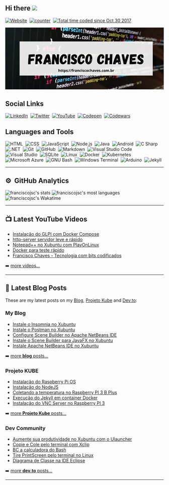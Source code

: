 ## Hi there <a href="https://franciscochaves.com.br"><img src="https://media.giphy.com/media/hvRJCLFzcasrR4ia7z/giphy.gif" width="25px"></a>

[![Website](https://img.shields.io/website?label=franciscochaves.com.br&style=for-the-badge&url=https://franciscochaves.com.br)][website]&nbsp;
[![counter](https://enlwssp2aca3wsc.m.pipedream.net)][github]&nbsp;
<a href="https://wakatime.com/@f1b15b8c-b250-433a-ad23-cc5e05cc371b">
  <img width="260px" src="https://wakatime.com/badge/user/f1b15b8c-b250-433a-ad23-cc5e05cc371b.svg" alt="Total time coded since Oct 30 2017" />
</a>

[![Francisco Chaves][image-franciscochaves]][website]

## Social Links

[![LinkedIn](https://img.shields.io/badge/-LinkedIn-05122A?style=for-the-badge&logo=linkedIn&logoColor=0A66C2)][linkedin]&nbsp;
[![Twitter](https://img.shields.io/badge/-Twitter-05122A?style=for-the-badge&logo=twitter)][twitter]&nbsp;
[![YouTube](https://img.shields.io/badge/-YouTube-05122A?style=for-the-badge&logo=youTube&logoColor=FF0000)][youTube]&nbsp;
[![Codepen](https://img.shields.io/badge/-Codepen-05122A?style=for-the-badge&logo=codepen)][codepen]&nbsp;
[![Codewars](https://img.shields.io/badge/-Codewars-05122A?style=for-the-badge&logo=codewars&logoColor=B1361E)][codewars]&nbsp;

## Languages and Tools

![HTML](https://img.shields.io/badge/-HTML-05122A?style=flat&logo=HTML5)&nbsp;
![CSS](https://img.shields.io/badge/-CSS-05122A?style=flat&logo=CSS3&logoColor=1572B6)&nbsp;
![JavaScript](https://img.shields.io/badge/-JavaScript-05122A?style=flat&logo=javascript)&nbsp;
![Node.js](https://img.shields.io/badge/-Node.js-05122A?style=flat&logo=node.js)&nbsp;
![Java](https://img.shields.io/badge/-Android-05122A?style=flat&logo=android&logoColor=#3DDC84)&nbsp;
![Android](https://img.shields.io/badge/-Java-05122A?style=flat&logo=java&logoColor=007396)&nbsp;
![C Sharp](https://img.shields.io/badge/-C%20Sharp-05122A?style=flat&logo=c%20sharp&logoColor=239120)&nbsp;
![.NET](https://img.shields.io/badge/-.NET-05122A?style=flat&logo=.net&logoColor=512BD4)&nbsp;
![Git](https://img.shields.io/badge/-Git-05122A?style=flat&logo=git)&nbsp;
![GitHub](https://img.shields.io/badge/-GitHub-05122A?style=flat&logo=github)&nbsp;
![Markdown](https://img.shields.io/badge/-Markdown-05122A?style=flat&logo=markdown)&nbsp;
![Visual Studio Code](https://img.shields.io/badge/-Visual%20Studio%20Code-05122A?style=flat&logo=visual-studio-code&logoColor=007ACC)&nbsp;
![Visual Studio](https://img.shields.io/badge/-Visual%20Studio-05122A?style=flat&logo=visual%20studio&logoColor=5C2D91)&nbsp;
![SQLite](https://img.shields.io/badge/-SQLite-05122A?style=flat&logo=sqlite&logoColor=003B57)&nbsp;
![Linux](https://img.shields.io/badge/-Linux-05122A?style=flat&logo=linux)&nbsp;
![Docker](https://img.shields.io/badge/-Docker-05122A?style=flat&logo=docker)&nbsp;
![Kubernetes](https://img.shields.io/badge/-Kubernetes-05122A?style=flat&logo=kubernetes)&nbsp;
![Microsoft Azure](https://img.shields.io/badge/-Microsoft%20Azure-05122A?style=flat&logo=microsoft%20azure&logoColor=0078D4)&nbsp;
![GNU Bash](https://img.shields.io/badge/-GNU%20Bash-05122A?style=flat&logo=gnu%20bash)&nbsp;
![Windows Terminal](https://img.shields.io/badge/-Windows%20Terminal-05122A?style=flat&logo=windows%20terminal&logoColor=4D4D4D)&nbsp;
![Arduino](https://img.shields.io/badge/-Arduino-05122A?style=flat&logo=arduino)&nbsp;
![Jekyll](https://img.shields.io/badge/-Jekyll-05122A?style=flat&logo=jekyll&logoColor=CC0000)&nbsp;

---

## ⚙️ &nbsp;GitHub Analytics

  <img width="400em" src="https://github-readme-stats.vercel.app/api?username=franciscojsc&show_icons=true&theme=nord" alt="franciscojsc's stats"/>
  <img width="400em" src="https://github-readme-stats.vercel.app/api/top-langs/?username=franciscojsc&layout=compact&theme=nord" alt="franciscojsc's most languages"/>
  <img width="400em" src="https://github-readme-stats.vercel.app/api/wakatime?username=francisco&layout=compact&theme=nord" alt="franciscojsc's Wakatime"/>

---

## 📺 Latest YouTube Videos

<!-- YOUTUBE:START -->
- [Instalação do GLPI com Docker Compose](https://www.youtube.com/watch?v=6mS4-UnOl_Y)
- [http-server servidor leve e rápido](https://www.youtube.com/watch?v=mAaONs2E4V4)
- [Notepad++ no Xubuntu com PlayOnLinux](https://www.youtube.com/watch?v=0b2zZV4OcUY)
- [Docker para teste rápido](https://www.youtube.com/watch?v=ulpNlxgo7Tw)
- [Francisco Chaves - Tecnologia com bits codificados](https://www.youtube.com/watch?v=5vvjT2IVkok)
<!-- YOUTUBE:END -->

➡️ [more videos...][youtube]

---

## 📕 Latest Blog Posts

These are my latest posts on my [Blog][website], [Projeto Kube][projetokube] and [Dev.to][dev.to]:

### My Blog

<!-- BLOG:START -->
- [Instale o Insomnia no Xubuntu](https://franciscochaves.com.br/blog/instale-o-insomia-no-xubuntu)
- [Instale o Postman no Xubuntu](https://franciscochaves.com.br/blog/instale-o-postman-no-xubuntu)
- [Configure Scene Builder no Apache NetBeans IDE](https://franciscochaves.com.br/blog/configure-scene-builder-no-apache-netbeans-ide)
- [Instale o Scene Builder para JavaFX no Xubuntu](https://franciscochaves.com.br/blog/instale-o-scene-builder-para-javafx-no-xubuntu)
- [Instale Apache NetBeans IDE no Xubuntu](https://franciscochaves.com.br/blog/instale-apache-netbeans-ide-no-xubuntu)
<!-- BLOG:END -->

➡️ [more **blog** posts...][website]

### Projeto KUBE

<!-- PROJETOKUBE:START -->
- [Instalação do Raspberry Pi OS](https://cbsiifslagarto.github.io/projetokube-site/blog/tutoriais/2020/instalacao-raspberry-pi-os-07-17.html)
- [Instalação do NodeJS](https://cbsiifslagarto.github.io/projetokube-site/blog/tutoriais/2020/como-instalar-nodejs-01-19.html)
- [Coletando a temperatura no Raspberry PI 3 B Plus](https://cbsiifslagarto.github.io/projetokube-site/blog/linux/tutoriais/2020/temperatura-no-raspberry-01-19.html)
- [Execução do Jekyll em container Docker](https://cbsiifslagarto.github.io/projetokube-site/blog/linux/tutoriais/2020/como-executar-jekyll-em-container-docker-01-17.html)
- [Instalação do VNC Server no Raspberry PI 3](https://cbsiifslagarto.github.io/projetokube-site/blog/linux/tutoriais/2020/instale-vnc-em-raspberry-pi-01-17.html)
<!-- PROJETOKUBE:END -->

➡️ [more **Projeto Kube** posts...][projetokube]

### Dev Community

<!-- DEVTO:START -->
- [Aumente sua produtividade no Xubuntu com o Ulauncher](https://dev.to/franciscochaves/aumente-sua-produtividade-no-xubuntu-com-o-ulauncher-4375)
- [Copie e Cole pelo terminal com Xclip](https://dev.to/franciscochaves/copie-e-cole-pelo-terminal-com-xclip-27g5)
- [BC a calculadora do Bash](https://dev.to/franciscochaves/bc-a-calculadora-do-bash-4n66)
- [Tire PrintScreen pelo terminal no Linux](https://dev.to/franciscochaves/tire-printscreen-pelo-terminal-no-linux-4594)
- [Diagrama de Classe na IDE Eclipse](https://dev.to/franciscochaves/diagrama-de-classe-na-ide-eclipse-52bo)
<!-- DEVTO:END -->

➡️ [more **dev.to** posts...][dev.to]

---

[website]: https://franciscochaves.com.br
[github]: https://github.com/franciscojsc
[twitter]: https://twitter.com/fr_develop
[youtube]: https://youtube.com/channel/UCuv8zD3yTjSRlJYLUUqY2_A
[linkedin]: https://www.linkedin.com/in/chavesfrancisco
[codepen]: https://codepen.io/franciscochaves
[codewars]: https://www.codewars.com/users/franciscochaves
[wakatime]: https://wakatime.com/@f1b15b8c-b250-433a-ad23-cc5e05cc371b
[dev.to]: https://dev.to/franciscochaves
[projetokube]: https://cbsiifslagarto.github.io/projetokube-site/blog/
[image-franciscochaves]: franciscochaves-github.png
